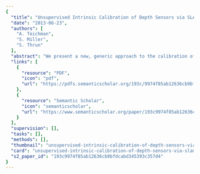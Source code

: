 ```yaml
---
{
  "title": "Unsupervised Intrinsic Calibration of Depth Sensors via SLAM",
  "date": "2013-06-23",
  "authors": [
    "A. Teichman",
    "S. Miller",
    "S. Thrun"
  ],
  "abstract": "We present a new, generic approach to the calibration of depth sensor intrinsics that requires only the ability to run SLAM. In particular, no specialized hardware, calibration target, or hand measurement is required. Essential to this approach is the idea that certain intrinsic parameters, identified here as myopic, govern distortions that increase with range. We demonstrate these ideas on the calibration of the popular Kinect and Xtion Pro Live RGBD sensors, which typically exhibit significant depth distortion at ranges greater than three meters. Making use of the myopic property, we show how to efficiently learn a discrete grid of 32,000 depth multipliers that resolve this distortion. Compared to the most similar unsupervised calibration work in the literature, this is a 100-fold increase in the maximum number of calibration parameters previously learned. Compared to the supervised calibration approach, the work of this paper means the difference between A) printing a poster of a checkerboard, mounting it to a rigid plane, and recording data of it from many different angles and ranges a process that often requires two people or repeated use of a special easel versus B) recording a few minutes of data from unmodified, natural environments. This is advantageous both for individuals who wish to calibrate their own sensors as well as for a robot that needs to calibrate automatically while in the field.",
  "links": [
    {
      "resource": "PDF",
      "icon": "pdf",
      "url": "https://pdfs.semanticscholar.org/193c/9974f85ab12636cb9bfdcabd345393c357d4.pdf"
    },
    {
      "resource": "Semantic Scholar",
      "icon": "semanticscholar",
      "url": "https://www.semanticscholar.org/paper/193c9974f85ab12636cb9bfdcabd345393c357d4"
    }
  ],
  "supervision": [],
  "tasks": [],
  "methods": [],
  "thumbnail": "unsupervised-intrinsic-calibration-of-depth-sensors-via-slam-thumb.jpg",
  "card": "unsupervised-intrinsic-calibration-of-depth-sensors-via-slam-card.jpg",
  "s2_paper_id": "193c9974f85ab12636cb9bfdcabd345393c357d4"
}
---
```


